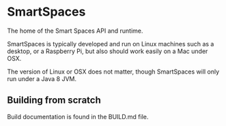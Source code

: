 # SmartSpaces

The home of the Smart Spaces API and runtime.

SmartSpaces is typically developed and run on Linux machines
such as a desktop, or a Raspberry Pi, but also should work easily on a Mac
under OSX.

The version of Linux or OSX does not matter, though SmartSpaces will only
run under a Java 8 JVM.

## Building from scratch

Build documentation is found in the BUILD.md file.

